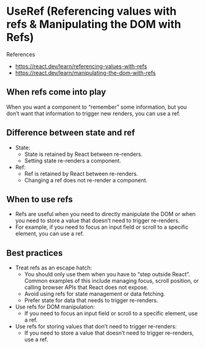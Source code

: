 # UseRef (Referencing values with refs & Manipulating the DOM with Refs)

References

- https://react.dev/learn/referencing-values-with-refs
- https://react.dev/learn/manipulating-the-dom-with-refs

## When refs come into play

When you want a component to “remember” some information, but you don’t want that information to trigger new renders, you can use a ref.

## Difference between state and ref

- State:
  - State is retained by React between re-renders.
  - Setting state re-renders a component.
- Ref:
  - Ref is retained by React between re-renders.
  - Changing a ref does not re-render a component.

## When to use refs

- Refs are useful when you need to directly manipulate the DOM or when you need to store a value that doesn’t need to trigger re-renders.
- For example, if you need to focus an input field or scroll to a specific element, you can use a ref.

## Best practices

- Treat refs as an escape hatch:
  - You should only use them when you have to “step outside React”. Common examples of this include managing focus, scroll position, or calling browser APIs that React does not expose.
  - Avoid using refs for state management or data fetching.
  - Prefer state for data that needs to trigger re-renders.
- Use refs for DOM manipulation:
  - If you need to focus an input field or scroll to a specific element, use a ref.
- Use refs for storing values that don’t need to trigger re-renders:
  - If you need to store a value that doesn’t need to trigger re-renders, use a ref.
